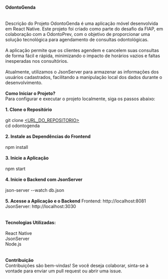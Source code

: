 <b>OdontoGenda</b>
<br>
<br>
<br>
Descrição do Projeto
OdontoGenda é uma aplicação móvel desenvolvida em React Native. Este projeto foi criado como parte do desafio da FIAP, em colaboração com a OdontoPrev, com o objetivo de proporcionar uma solução tecnológica para agendamento de consultas odontológicas.
<br>
<br>
A aplicação permite que os clientes agendem e cancelem suas consultas de forma fácil e rápida, minimizando o impacto de horários vazios e faltas inesperadas nos consultórios.
<br>
<br>
Atualmente, utilizamos o JsonServer para armazenar as informações dos usuários cadastrados, facilitando a manipulação local dos dados durante o desenvolvimento.
<br>
<br>
<b>Como Iniciar o Projeto?</b>
<br>
Para configurar e executar o projeto localmente, siga os passos abaixo:
<br>
<br>
<b>1. Clone o Repositório</b>
<br>
<br>
git clone [<URL_DO_REPOSITORIO>](https://github.com/ericklpps/odontogenda)
<br>
cd odontogenda
<br>
<br>
<b>2. Instale as Dependências do Frontend</b>
<br>
<br>
npm install
<br>
<br>
<b>3. Inicie a Aplicação</b>
<br>
<br>
npm start
<br><br>
<b>4. Inicie o Backend com JsonServer</b>
<br>
<br>
json-server --watch db.json
<br>
<br>
<b>5. Acesse a Aplicação e o Backend</b>
Frontend: http://localhost:8081
<br>
JsonServer: http://localhost:3030
<br>
<br>
<br>
<b>Tecnologias Utilizadas:</b>
<br>
<br>
React Native
<br>
JsonServer
<br>
Node.js
<br>
<br>
<br>
<b>Contribuição</b>
<br>
Contribuições são bem-vindas! Se você deseja colaborar, sinta-se à vontade para enviar um pull request ou abrir uma issue.
